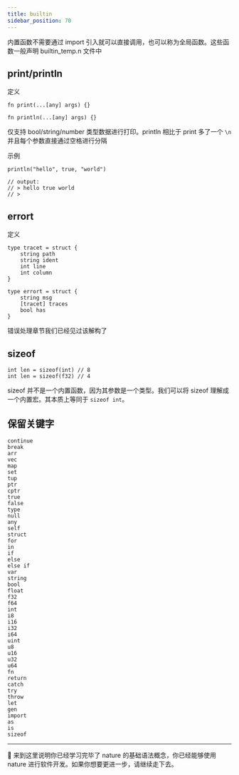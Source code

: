 ```yaml
---
title: builtin
sidebar_position: 70
---
```


内置函数不需要通过 import 引入就可以直接调用，也可以称为全局函数。这些函数一般声明 builtin_temp.n 文件中

## print/println

定义

```nature
fn print(...[any] args) {}

fn println(...[any] args) {}
```

仅支持 bool/string/number 类型数据进行打印。println 相比于 print 多了一个 `\n` 并且每个参数直接通过空格进行分隔

示例

```nature
println("hello", true, "world")

// output:
// > hello true world
// >
```

## errort

定义

```
type tracet = struct {
    string path
    string ident
    int line
    int column
}

type errort = struct {
    string msg
    [tracet] traces
    bool has
}
```

错误处理章节我们已经见过该解构了

## sizeof

```
int len = sizeof(int) // 8
int len = sizeof(f32) // 4
```

sizeof 并不是一个内置函数，因为其参数是一个类型。我们可以将 sizeof 理解成一个内置宏。其本质上等同于 `sizeof int`。


## 保留关键字

```nature
continue
break
arr
vec
map
set
tup
ptr
cptr
true
false
type
null
any
self
struct
for
in
if
else
else if
var
string
bool
float
f32
f64
int
i8
i16
i32
i64
uint
u8
u16
u32
u64
fn
return
catch
try
throw
let
gen
import
as
is
sizeof
```

---

🎉 来到这里说明你已经学习完毕了 nature 的基础语法概念，你已经能够使用 nature 进行软件开发。如果你想要更进一步，请继续走下去。
